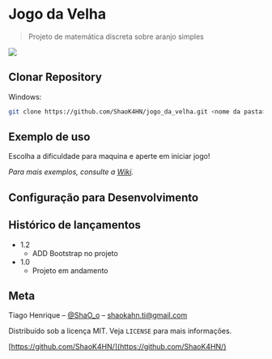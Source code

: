 # Jogo da Velha
> Projeto de matemática discreta sobre aranjo simples

![](https://i.imgur.com/XEYAe2i.png)

## Clonar Repository

Windows:

```sh
git clone https://github.com/ShaoK4HN/jogo_da_velha.git <nome da pasta>
```

## Exemplo de uso

Escolha a dificuldade para maquina e aperte em iniciar jogo!

_Para mais exemplos, consulte a [Wiki][wiki]._ 

## Configuração para Desenvolvimento



## Histórico de lançamentos

* 1.2
   * ADD Bootstrap no projeto
* 1.0
    * Projeto em andamento

## Meta

Tiago Henrique – [@ShaO_o]() – shaokahn.ti@gmail.com

Distribuído sob a licença MIT. Veja `LICENSE` para mais informações.

[https://github.com/ShaoK4HN/](https://github.com/ShaoK4HN/)


[wiki]: https://github.com/ShaoK4HN/jogo_da_velha/wiki
